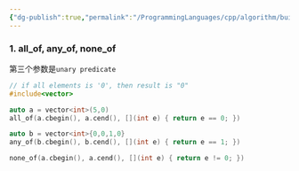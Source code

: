 ```yaml
---
{"dg-publish":true,"permalink":"/ProgrammingLanguages/cpp/algorithm/build-in algorithm/","noteIcon":"3"}
---
```


### 1. all_of, any_of, none_of

第三个参数是`unary predicate`
```cpp
// if all elements is '0', then result is "0"
#include<vector>

auto a = vector<int>(5,0)
all_of(a.cbegin(), a.cend(), [](int e) { return e == 0; })

auto b = vector<int>{0,0,1,0}
any_of(b.cbegin(), b.cend(), [](int e) { return e == 1; })

none_of(a.cbegin(), a.cend(), [](int e) { return e != 0; })

```